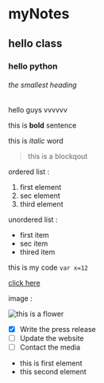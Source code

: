 # myNotes

## hello class

### hello python 

###### the smallest heading 

hello guys vvvvvv

this is **bold** sentence 

this is *italic* word

> this is a blockqout

ordered list :
1. first element 
2. sec element 
3. third element 

unordered list :
- first item 
- sec item 
- thired item 

this is my code `var x=12`

[click here](https://ww.google.com)

image :

![this is a flower](https://www.gardendesign.com/pictures/images/675x529Max/site_3/helianthus-yellow-flower-pixabay_11863.jpg)

- [x] Write the press release
- [ ] Update the website
- [ ] Contact the media

- this is first element 
- this second element 

